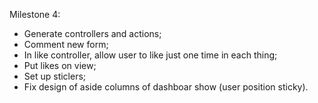 Milestone 4:

- Generate controllers and actions;
- Comment new form;
- In like controller, allow user to like just one time in each thing;
- Put likes on view;
- Set up sticlers;
- Fix design of aside columns of dashboar show (user position sticky).




